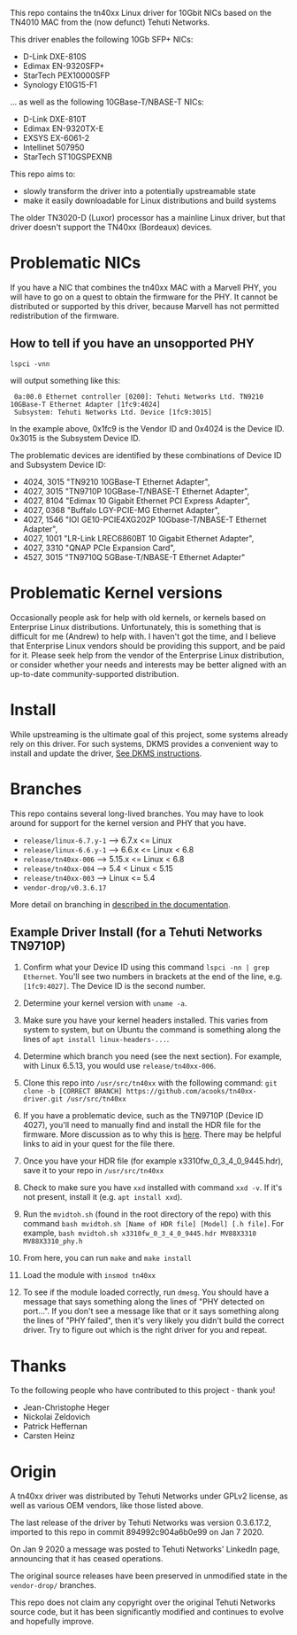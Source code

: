
This repo contains the tn40xx Linux driver for 10Gbit NICs based on the TN4010 MAC from the (now defunct) Tehuti Networks.

This driver enables the following 10Gb SFP+ NICs:
- D-Link DXE-810S
- Edimax EN-9320SFP+
- StarTech PEX10000SFP
- Synology E10G15-F1

... as well as the following 10GBase-T/NBASE-T NICs:
- D-Link DXE-810T
- Edimax EN-9320TX-E
- EXSYS EX-6061-2
- Intellinet 507950
- StarTech ST10GSPEXNB

This repo aims to:
- slowly transform the driver into a potentially upstreamable state
- make it easily downloadable for Linux distributions and build systems

The older TN3020-D (Luxor) processor has a mainline Linux driver, but that driver doesn't support the TN40xx (Bordeaux) devices.

# Problematic NICs

If you have a NIC that combines the tn40xx MAC with a Marvell PHY, you will have to go on a quest to obtain the firmware for the PHY. It cannot be distributed or supported by this driver, because Marvell has not permitted redistribution of the firmware.

## How to tell if you have an unsopported PHY
   ```
   lspci -vnn
   ```

will output something like this:

   ```
    0a:00.0 Ethernet controller [0200]: Tehuti Networks Ltd. TN9210 10GBase-T Ethernet Adapter [1fc9:4024]
	Subsystem: Tehuti Networks Ltd. Device [1fc9:3015]
   ```

   In the example above, 0x1fc9 is the Vendor ID and 0x4024 is the Device ID. 0x3015 is the Subsystem Device ID.

   The problematic devices are identified by these combinations of Device ID and Subsystem Device ID:
   - 4024, 3015 "TN9210 10GBase-T Ethernet Adapter",
   - 4027, 3015 "TN9710P 10GBase-T/NBASE-T Ethernet Adapter",
   - 4027, 8104 "Edimax 10 Gigabit Ethernet PCI Express Adapter",
   - 4027, 0368 "Buffalo LGY-PCIE-MG Ethernet Adapter",
   - 4027, 1546 "IOI GE10-PCIE4XG202P 10Gbase-T/NBASE-T Ethernet Adapter",
   - 4027, 1001 "LR-Link LREC6860BT 10 Gigabit Ethernet Adapter",
   - 4027, 3310 "QNAP PCIe Expansion Card",
   - 4527, 3015 "TN9710Q 5GBase-T/NBASE-T Ethernet Adapter"


# Problematic Kernel versions

Occasionally people ask for help with old kernels, or kernels based on Enterprise Linux distributions. Unfortunately, this is something that is difficult for me (Andrew) to help with. I haven't got the time, and I believe that Enterprise Linux vendors should be providing this support, and be paid for it. Please seek help from the vendor of the Enterprise Linux distribution, or consider whether your needs and interests may be better aligned with an up-to-date community-supported distribution.

# Install

While upstreaming is the ultimate goal of this project, some systems already rely on this driver. For such systems, DKMS provides a convenient way to install and update the driver, [See DKMS instructions](docs/dkms.md).

# Branches

This repo contains several long-lived branches. You may have to look around for support for the kernel version and PHY that you have.
- `release/linux-6.7.y-1` --> 6.7.x <= Linux
- `release/linux-6.6.y-1` --> 6.6.x <= Linux < 6.8
- `release/tn40xx-006`    --> 5.15.x <= Linux < 6.8
- `release/tn40xx-004`    --> 5.4 < Linux < 5.15
- `release/tn40xx-003`    --> Linux <= 5.4
- `vendor-drop/v0.3.6.17`

More detail on branching in [described in the documentation](docs/branches.md).

## Example Driver Install (for a Tehuti Networks TN9710P)
1.  Confirm what your Device ID using this command `lspci -nn | grep Ethernet`.  You'll see two numbers in brackets at the end of the line, e.g. `[1fc9:4027]`.  The Device ID is the second number.

2.  Determine your kernel version with `uname -a`.
3.  Make sure you have your kernel headers installed.  This varies from system to system, but on Ubuntu the command is something along the lines of `apt install linux-headers-...`.
4.  Determine which branch you need (see the next section).  For example, with Linux 6.5.13, you would use `release/tn40xx-006`.
5.  Clone this repo into `/usr/src/tn40xx` with the following command: `git clone -b [CORRECT BRANCH] https://github.com/acooks/tn40xx-driver.git /usr/src/tn40xx`
6.  If you have a problematic device, such as the TN9710P (Device ID 4027), you'll need to manually find and install the HDR file for the firmware.  More discussion as to why this is [here](https://github.com/acooks/tn40xx-driver/issues/3).  There may be helpful links to aid in your quest for the file there.
7.  Once you have your HDR file (for example x3310fw_0_3_4_0_9445.hdr), save it to your repo in `/usr/src/tn40xx`
8.  Check to make sure you have `xxd` installed with command `xxd -v`.  If it's not present, install it (e.g. `apt install xxd`).
9.  Run the `mvidtoh.sh` (found in the root directory of the repo) with this command `bash mvidtoh.sh [Name of HDR file] [Model] [.h file]`.  For example, `bash mvidtoh.sh x3310fw_0_3_4_0_9445.hdr MV88X3310 MV88X3310_phy.h`
10.  From here, you can run `make` and `make install`
11.  Load the module with `insmod tn40xx`
12.  To see if the module loaded correctly, run `dmesg`.  You should have a message that says something along the lines of "PHY detected on port...".  If you don't see a message like that or it says something along the lines of "PHY failed", then it's very likely you didn't build the correct driver.  Try to figure out which is the right driver for you and repeat.

# Thanks

To the following people who have contributed to this project - thank you!
- Jean-Christophe Heger
- Nickolai Zeldovich
- Patrick Heffernan
- Carsten Heinz

# Origin

A tn40xx driver was distributed by Tehuti Networks under GPLv2 license, as well as various OEM vendors, like those listed above.

The last release of the driver by Tehuti Networks was version 0.3.6.17.2, imported to this repo in commit 894992c904a6b0e99 on Jan 7 2020.

On Jan 9 2020 a message was posted to Tehuti Networks' LinkedIn page, announcing that it has ceased operations.

The original source releases have been preserved in unmodified state in the `vendor-drop/` branches.

This repo does not claim any copyright over the original Tehuti Networks source code, but it has been significantly modified and continues to evolve and hopefully improve.
